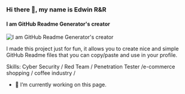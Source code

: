 ### Hi there 👋, my name is Edwin R&R
#### I am GitHub Readme Generator's creator
![I am GitHub Readme Generator's creator](https://arturssmirnovs.github.io/github-profile-readme-generator/images/banner.png)

I made this project just for fun, it allows you to create nice and simple GitHub Readme files that you can copy/paste and use in your profile.

Skills: Cyber Security / Red Team / Penetration Tester /e-commerce shopping / coffee industry / 

- 🔭 I’m currently working on this page. 




